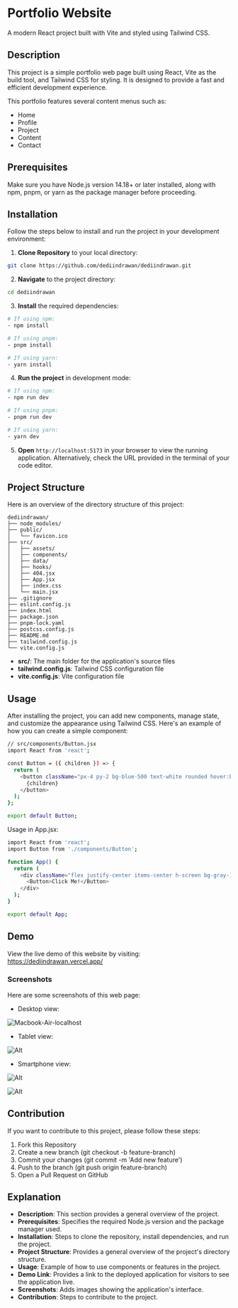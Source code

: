 # Portfolio Website
A modern React project built with Vite and styled using Tailwind CSS.

## Description
This project is a simple portfolio web page built using React, Vite as the build tool, and Tailwind CSS for styling. It is designed to provide a fast and efficient development experience.

This portfolio features several content menus such as:

- Home
- Profile
- Project
- Content
- Contact

## Prerequisites
Make sure you have Node.js version 14.18+ or later installed, along with npm, pnpm, or yarn as the package manager before proceeding.

## Installation
Follow the steps below to install and run the project in your development environment:

1. **Clone Repository** to your local directory:
```bash
git clone https://github.com/dediindrawan/dediindrawan.git
```

2. **Navigate** to the project directory:
```bash
cd dediindrawan
```

3. **Install** the required dependencies:
```bash
# If using npm:
- npm install

# If using pnpm:
- pnpm install

# If using yarn:
- yarn install
```

4. **Run the project** in development mode:
```bash
# If using npm:
- npm run dev

# If using pnpm:
- pnpm run dev

# If using yarn:
- yarn dev
```

5. **Open** `http://localhost:5173` in your browser to view the running application. Alternatively, check the URL provided in the terminal of your code editor.

## Project Structure
Here is an overview of the directory structure of this project:

```
dediindrawan/
├── node_modules/
├── public/
│   └── favicon.ico
├── src/
│   ├── assets/
│   ├── components/
│   ├── data/
│   ├── hooks/
│   ├── 404.jsx
│   ├── App.jsx
│   ├── index.css
│   └── main.jsx
├── .gitignore
├── eslint.config.js
├── index.html
├── package.json
├── pnpm-lock.yaml
├── postcss.config.js
├── README.md
├── tailwind.config.js
└── vite.config.js
```

- **src/**: The main folder for the application's source files
- **tailwind.config.js**: Tailwind CSS configuration file
- **vite.config.js**: Vite configuration file

## Usage
After installing the project, you can add new components, manage state, and customize the appearance using Tailwind CSS. Here's an example of how you can create a simple component:

```bash
// src/components/Button.jsx
import React from 'react';

const Button = ({ children }) => {
  return (
    <button className="px-4 py-2 bg-blue-500 text-white rounded hover:bg-blue-600">
      {children}
    </button>
  );
};

export default Button;
```  

Usage in App.jsx:

```bash
import React from 'react';
import Button from './components/Button';

function App() {
  return (
    <div className="flex justify-center items-center h-screen bg-gray-100">
      <Button>Click Me!</Button>
    </div>
  );
}

export default App;
```
## Demo
View the live demo of this website by visiting: https://dediindrawan.vercel.app/

### Screenshots
Here are some screenshots of this web page:
- Desktop view:  

![Macbook-Air-localhost](https://github.com/user-attachments/assets/196cc05b-c8e1-4e8c-af37-820a53b1e0cf)

- Tablet view: 

![Alt](https://i.ibb.co.com/HgkNcf1/i-Pad-Mini-localhost.png)

- Smartphone view:  

![Alt](https://i.ibb.co.com/XJ9L09G/Google-Pixel5-localhost.png)  

![Alt](https://i.ibb.co.com/9V6GZ6F/Google-Pixel5-localhost-1.png)

## Contribution
If you want to contribute to this project, please follow these steps:
1. Fork this Repository
2. Create a new branch (git checkout -b feature-branch)
3. Commit your changes (git commit -m 'Add new feature')
4. Push to the branch (git push origin feature-branch)
5. Open a Pull Request on GitHub


## Explanation
- **Description**: This section provides a general overview of the project.
- **Prerequisites**: Specifies the required Node.js version and the package manager used.
- **Installation**: Steps to clone the repository, install dependencies, and run the project.
- **Project Structure**: Provides a general overview of the project's directory structure.
- **Usage**: Example of how to use components or features in the project.
- **Demo Link**: Provides a link to the deployed application for visitors to see the application live.
- **Screenshots**: Adds images showing the application's interface.
- **Contribution**: Steps to contribute to the project.

